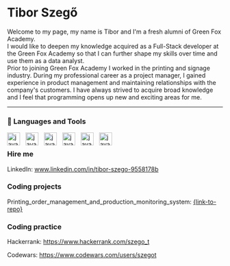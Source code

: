 # Tibor Szegő
Welcome to my page, my name is Tibor and I'm a fresh alumni of Green Fox Academy.
<br/>
I would like to deepen my knowledge acquired as a Full-Stack developer at the Green Fox Academy so that I can further shape my skills over time and use them as a data analyst.
<br/>
Prior to joining Green Fox Academy I worked in the printing and signage industry. During my professional career as a project manager, I gained experience in product management and maintaining relationships with the company's customers. I have always strived to acquire broad knowledge and I feel that programming opens up new and exciting areas for me.

---
### :wrench: Languages and Tools
<img align="left" alt="javascript" width="30px" style="padding-right:10px;" src="https://cdn.jsdelivr.net/gh/devicons/devicon/icons/javascript/javascript-plain.svg" />
<img align="left" alt="javascript" width="30px" style="padding-right:10px;" src="https://cdn.jsdelivr.net/gh/devicons/devicon/icons/nodejs/nodejs-original.svg" />
<img align="left" alt="javascript" width="30px" style="padding-right:10px;" src="https://cdn.jsdelivr.net/gh/devicons/devicon/icons/csharp/csharp-original.svg" />
<img align="left" alt="javascript" width="30px" style="padding-right:10px;" src="https://cdn.jsdelivr.net/gh/devicons/devicon/icons/mysql/mysql-original.svg" />
<img align="left" alt="javascript" width="30px" style="padding-right:10px;" src="https://cdn.jsdelivr.net/gh/devicons/devicon/icons/html5/html5-original.svg" />
<img align="left" alt="javascript" width="30px" style="padding-right:10px;" src="https://cdn.jsdelivr.net/gh/devicons/devicon/icons/css3/css3-original.svg" />
<br />

### Hire me
LinkedIn: www.linkedin.com/in/tibor-szego-9558178b

### Coding projects
Printing_order_management_and_production_monitoring_system: [{link-to-repo}](https://github.com/szegot/POM_and_Production_Monitoring_System)

### Coding practice
Hackerrank: https://www.hackerrank.com/szego_t

Codewars: https://www.codewars.com/users/szegot

<!-- ### Interview tests
// Upload your solutions as files into interview-tests/ directory -->
